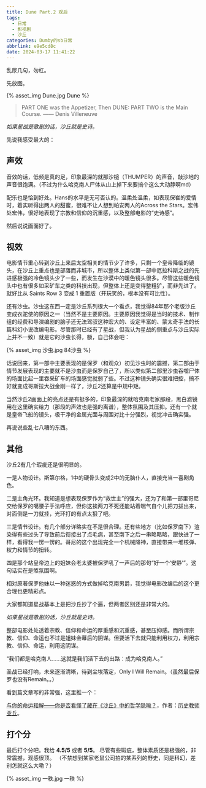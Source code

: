```yaml
---
title: Dune Part.2 观后
tags:
  - 日常
  - 影视剧
  - 沙丘
categories: Dumby的sb日常
abbrlink: e9e5cd8c
date: 2024-03-17 11:41:22
---
```


乱尿几句，勿杠。

<!--more-->

先放图。

{% asset_img Dune.jpg Dune %}

> PART ONE was the Appetizer, Then DUNE: PART TWO is the Main Course. —— Denis Villeneuve

*如果星战是歌剧的话，沙丘就是史诗。*

先说我感受最大的：

## 声效

音效的话，低频是真的足，印象最深的就那沙槌（THUMPER）的声音，敲沙地的声音很饱满。（不过为什么哈克南人尸体从山上掉下来要搞个这么大动静啊md）

配乐也是恰到好处。Hans的水平是无可否认的。温柔处温柔，如表现保崔的爱情时，着实听得出两人的甜蜜，很难不让人想到帕安两人的Across the Stars。宏伟处宏伟，很好地表现了宗教和信仰的沉重感，以及整部电影的“史诗感”。

然后说说画面好了。

## 视效

电影情节重心转到沙丘上来后太空相关的情节少了许多，只剩一个皇帝降临的镜头，在沙丘上重点也是部落而非城市，所以整体上类似第一部中厄拉科斯之战的先进感极强的冷色镜头少了一些，而发生在沙漠中的暖色镜头很多。尽管这些暖色镜头中也有很多如采矿车之类的科技出现，但整体上还是变得整粗犷，而非先进了。就好比从 Saints Row 3 变成 1 重置版（开玩笑的，根本没有可比性）。

还有沙虫。沙虫这东西一定是沙丘系列很大一个看点，我觉得84年那个老版沙丘变成衣驼使的原因之一（当然不是主要原因。主要原因我觉得是当时的技术、制作组的经费和导演编剧的脑子还无法驾驭这种宏大的、设定丰富的、蒙太奇手法的长篇科幻小说改编电影。尽管那时已经有了星战，但我认为星战的侧重点与沙丘实际上并不一致）就是它的沙虫长得，额，自己体会吧：

{% asset_img 沙虫.jpg 84沙虫 %}

话说回来，第一部中主要表现的是保罗（和观众）初见沙虫时的震撼，第二部由于情节发展表现的主要就不是沙虫而是保罗自己了，所以类似第二部里沙虫吞噬尸体的场面比起一里吞采矿车的场面感觉就弱了些。不过这种镜头确实很难把控，搞不好就变成哥斯拉大战金刚一样了，沙丘2还算是中规中矩。

当然沙丘2画面上的亮点还是有挺多的，印象最深的就哈克南老家那段，黑白滤镜用在这里确实给力（那段的声效也是强的离谱），整体氛围及其压抑。还有一个就是皇帝飞船的镜头，极干净的金属光面与周围对比十分强烈，视觉冲击确实强。

再说说些乱七八糟的东西。

## 其他

沙丘2有几个瑕疵还是很明显的。

一是人物设计。斯第尔格，1中的硬骨头变成2中的无脑仆人，直接充当一喜剧角色。

二是主角光环。我知道是想表现保罗作为“救世主”的强大，还为了和第一部里哥尼交给保罗的噶腰子手法呼应，但你这挨两刀不死还能站着喘气自个儿把刀拔出来，对面倒是一刀就挂，光环打的有点太狠了吧。

三是情节设计。有几个部分详略实在不是很合理。还有些地方（比如保罗南下）渲染得有些过头了导致前后衔接出了点毛病，甚至南下之后一串略略略，跟快进了一样，看得我一愣一愣的。哥尼的这个出现完全一个机械降神，直接带来一堆核弹、权力和情节的扭转。

四是那个站皇帝边上的姐妹会老太婆被保罗吼了一声后的那句“好一个‘安静’”。这句话实在是煞氛围啊。

相对原著保罗他妹以一种迷惑的方式做掉哈克南男爵，我觉得电影改编后的这个更合理也更精彩点。

大家都知道星战基本上是把沙丘抄了个遍，但两者区别还是非常大的。

*如果星战是歌剧的话，沙丘就是史诗。*

整部电影处处透着宗教、信仰和命运的厚重感和沉重感，甚至压抑感。而所谓宗教、信仰、命运也不过是姐妹会幕后的阴谋。但要活下去就只能利用权力，利用宗教、信仰、命运，利用这阴谋。

“我们都是哈克南人......这就是我们活下去的出路：成为哈克南人。”

圣战已经打响，未来逐渐清晰，待到尘埃落定，Only I Will Remain。（虽然最后保罗也没有Remain。。）

看到篇文章写的非常强，这里推一个：

[与你的命运和解——你是否看懂了藏在《沙丘》中的哲学隐喻？](https://www.163.com/dy/article/ISPB9SKE05566W3C.html)，作者：[历史教师亚丘](https://www.163.com/dy/media/T1706618652665.html)。

## 打个分

最后打个分吧。我给 **4.5/5** 或者 **5/5**。
尽管有些瑕疵，整体素质还是极强的，非常震撼，观感很顶。
（不禁想到某家老鼠公司拍的某系列的野史，同是科幻，差别怎就这么大嘞？）

{% asset_img 一秩.jpg 一秩 %}